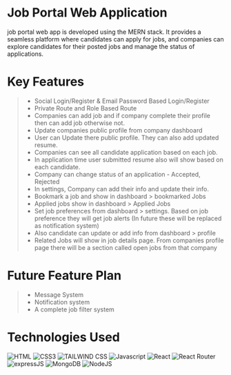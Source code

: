 # Job Portal Web Application

<p>job portal web app is developed using the MERN stack. It provides a seamless platform where candidates can apply for jobs, and companies can explore candidates for their posted jobs and manage the status of applications.</p>


# Key Features

> - Social Login/Register & Email Password Based Login/Register
> - Private Route and Role Based Route
> - Companies can add job and if company complete their profile then can add job otherwise not.
> - Update companies public profile from company dashboard
> - User can Update there public profile. They can also add updated resume.
> - Companies can see all candidate application based on each job.
> - In application time user submitted resume also will show based on each candidate.
> - Company can change status of an application -  Accepted, Rejected
> - In settings, Company can add their info and update their info.
> - Bookmark a job and show in dashboard > bookmarked Jobs
> - Applied jobs show in dashboard > Applied Jobs
> - Set job preferences from dashboard > settings. Based on job preference they will get job alerts (In future these will be replaced as notification system)
> - Also candidate can update or add info from dashboard > profile
> - Related Jobs will show in job details page. From companies profile page there will be a section called open jobs from that company

# Future Feature Plan

> - Message System
> - Notification system
> - A complete job filter system



# Technologies Used

![HTML](https://img.shields.io/badge/HTML5-E34F26?style=for-the-badge&logo=html5&logoColor=white)
![CSS3](https://img.shields.io/badge/CSS3-1572B6?style=for-the-badge&logo=css3&logoColor=white)
![TAILWIND CSS](https://img.shields.io/badge/TAILWINDCSS-37B6F1?style=for-the-badge&logo=tailwindcss&logoColor=white)
![Javascript](https://img.shields.io/badge/Javascript-F0DB4F?style=for-the-badge&labelColor=black&logo=javascript&logoColor=F0DB4F)
![React](https://img.shields.io/badge/REACT-37B6F1?style=for-the-badge&logo=react&logoColor=white)
![React Router](https://img.shields.io/badge/REACT%20ROUTER-red?style=for-the-badge&logo=react-router&logoColor=white)
![expressJS](https://img.shields.io/badge/EXPRESS-3C873A?style=for-the-badge&logo=express&logoColor=white)
![MongoDB](https://img.shields.io/badge/MONGODB-4DB33D?style=for-the-badge&logo=mongodb&logoColor=white)
![NodeJS](https://img.shields.io/badge/NODEJS-3C873A?style=for-the-badge&logo=nodedotjs&logoColor=white)
<!-- ![JWT](https://img.shields.io/badge/JWT-black?style=for-the-badge&logo=JSON%20web%20tokens) -->
